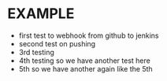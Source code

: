 # EXAMPLE 

* first test to webhook from github to jenkins
* second test on pushing 
* 3rd testing
* 4th testing so we have another test here
* 5th so we have another again like the 5th